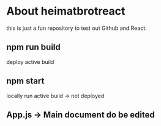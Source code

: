 # About heimatbrotreact
this is just a fun repository to test out Github and React.

## npm run build
deploy active build

## npm start
locally run active build -> not deployed

## App.js -> Main document do be edited
